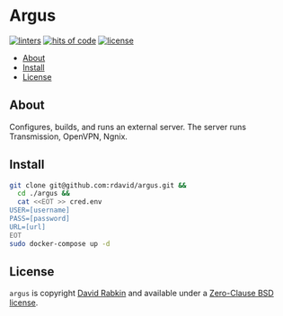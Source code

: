 # Argus

[![linters](https://github.com/rdavid/argus/actions/workflows/lint.yml/badge.svg)](https://github.com/rdavid/argus/actions/workflows/lint.yml)
[![hits of code](https://hitsofcode.com/github/rdavid/argus?branch=master&label=hits%20of%20code)](https://hitsofcode.com/view/github/rdavid/argus?branch=master)
[![license](https://img.shields.io/github/license/rdavid/argus?color=blue&labelColor=gray&logo=freebsd&logoColor=lightgray&style=flat)](https://github.com/rdavid/argus/blob/master/LICENSE)

* [About](#about)
* [Install](#install)
* [License](#license)

## About

Configures, builds, and runs an external server. The server runs Transmission,
OpenVPN, Ngnix.

## Install

```sh
git clone git@github.com:rdavid/argus.git &&
  cd ./argus &&
  cat <<EOT >> cred.env
USER=[username]
PASS=[password]
URL=[url]
EOT
sudo docker-compose up -d
```

## License

`argus` is copyright [David Rabkin](http://cv.rabkin.co.il) and available
under a [Zero-Clause BSD license](https://github.com/rdavid/argus/blob/master/LICENSE).
